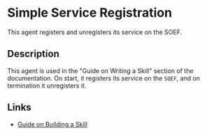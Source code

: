 # Simple Service Registration

This agent registers and unregisters its service on the SOEF.

## Description

This agent is used in the "Guide on Writing a Skill" section of the documentation. On start, it registers its service on the `SOEF`, and on termination it unregisters it.

## Links

* <a href="https://docs.fetch.ai/aea/skill-guide/" target="_blank">Guide on Building a Skill</a>
